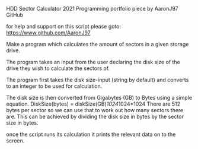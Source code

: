 HDD Sector Calculator 2021
Programming portfolio piece by AaronJ97 GitHub

for help and support on this script please goto:
  https://www.github.com/AaronJ97 

 Make a program which calculates the amount of sectors in a given storage
 drive.

The program takes an input from the user declaring the disk size
of the drive they wish to calculate the sectors of. 

The program first takes the disk size-input (string by default) and converts to 
an integer to be used for calculation.

The disk size is then converted from Gigabytes (GB) to Bytes using a simple
equation.  DiskSize(bytes) = diskSize(GB)*1024*1024*1024
There are 512 bytes per sector so we can use that to work out how many
sectors there are. This can be achieved by
dividing the disk size in bytes by the sector size in bytes.

once the script runs its calculation it prints the relevant data on
to the screen.
